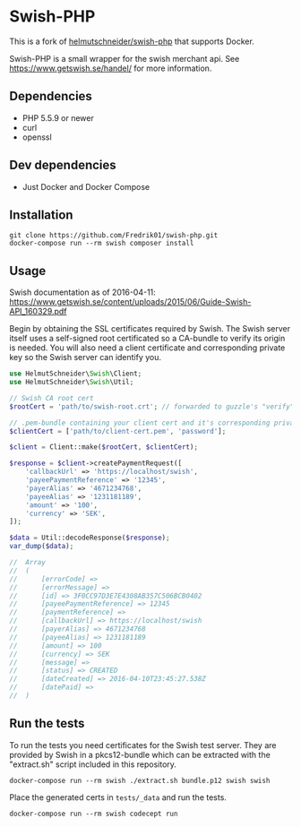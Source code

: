 
# Swish-PHP
This is a fork of [helmutschneider/swish-php](https://github.com/helmutschneider/swish-php) that supports Docker.

Swish-PHP is a small wrapper for the swish merchant api. See https://www.getswish.se/handel/ for more information.

## Dependencies
- PHP 5.5.9 or newer
- curl
- openssl

## Dev dependencies
- Just Docker and Docker Compose

## Installation
```shell
git clone https://github.com/Fredrik01/swish-php.git
docker-compose run --rm swish composer install
```

## Usage
Swish documentation as of 2016-04-11: https://www.getswish.se/content/uploads/2015/06/Guide-Swish-API_160329.pdf

Begin by obtaining the SSL certificates required by Swish. The Swish server itself uses a self-signed root
certificated so a CA-bundle to verify its origin is needed. You will also need a client certificate and
corresponding private key so the Swish server can identify you.

```php
use HelmutSchneider\Swish\Client;
use HelmutSchneider\Swish\Util;

// Swish CA root cert
$rootCert = 'path/to/swish-root.crt'; // forwarded to guzzle's "verify" option

// .pem-bundle containing your client cert and it's corresponding private key. forwarded to guzzle's "cert" option
$clientCert = ['path/to/client-cert.pem', 'password'];

$client = Client::make($rootCert, $clientCert);

$response = $client->createPaymentRequest([
    'callbackUrl' => 'https://localhost/swish',
    'payeePaymentReference' => '12345',
    'payerAlias' => '4671234768',
    'payeeAlias' => '1231181189',
    'amount' => '100',
    'currency' => 'SEK',
]);

$data = Util::decodeResponse($response);
var_dump($data);

//  Array
//  (
//      [errorCode] =>
//      [errorMessage] =>
//      [id] => 3F0CC97D3E7E4308AB357C506BCB0402
//      [payeePaymentReference] => 12345
//      [paymentReference] =>
//      [callbackUrl] => https://localhost/swish
//      [payerAlias] => 4671234768
//      [payeeAlias] => 1231181189
//      [amount] => 100
//      [currency] => SEK
//      [message] =>
//      [status] => CREATED
//      [dateCreated] => 2016-04-10T23:45:27.538Z
//      [datePaid] =>
//  )
```

## Run the tests
To run the tests you need certificates for the Swish test server. They are provided by Swish in a pkcs12-bundle
which can be extracted with the "extract.sh" script included in this repository.

```shell
docker-compose run --rm swish ./extract.sh bundle.p12 swish swish
```

Place the generated certs in `tests/_data` and run the tests.

```
docker-compose run --rm swish codecept run
```